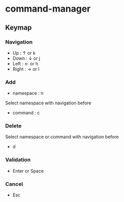 # command-manager

## Keymap

### Navigation
- Up : ↑ or k
- Down : ↓ or j
- Left : ← or h
- Right : → or l

### Add

- namespace : n

Select namespace with navigation before
- command : c

### Delete

Select namespace or command with navigation before
- d

### Validation
- Enter or Space

### Cancel
- Esc
